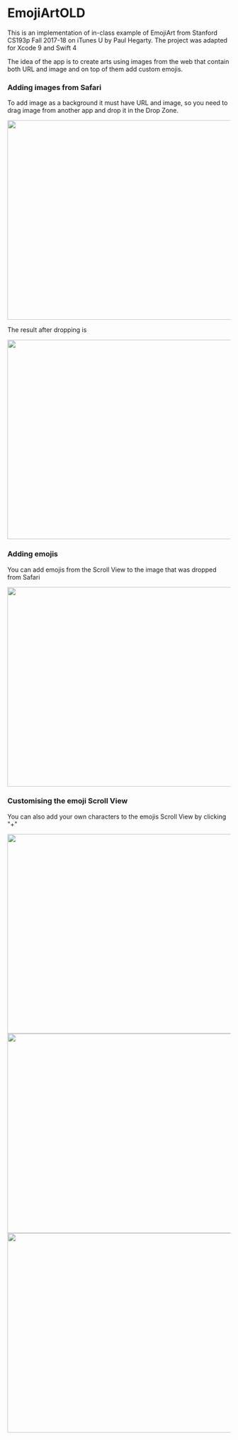 # EmojiArtOLD

This is an implementation of in-class example of EmojiArt from Stanford CS193p Fall 2017-18 on iTunes U by Paul Hegarty. The project was adapted for Xcode 9 and Swift 4

The idea of the app is to create arts using images from the web that contain both URL and image and on top of them add custom emojis.

### Adding images from Safari

To add image as a background it must have URL and image, so you need to drag image from another app and drop it in the Drop Zone.

<img src="/images/0.png" width="600" height="450">

The result after dropping is

<img src="/images/1.png" width="600" height="450">

### Adding emojis

You can add emojis from the Scroll View to the image that was dropped from Safari

<img src="/images/2.png" width="600" height="450">

### Customising the emoji Scroll View

You can also add your own characters to the emojis Scroll View by clicking "+"

<img src="/images/3.png" width="600" height="450">
<img src="/images/4.png" width="600" height="450">
<img src="/images/5.png" width="600" height="450">
